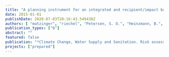```yaml
---
title: "A planning instrument for an integrated and recipient/impact based CSO control under conditions of climate change"
date: 2015-01-01
publishDate: 2020-07-03T20:16:43.549438Z
authors: [ "matzinger", "riechel", "Petersen, S. O.", "Heinzmann, B.", "Pawlowsky-Reusing, E." ]
publication_types: ["6"]
abstract: ""
featured: false
publication: "*Climate Change, Water Supply and Sanitation. Risk assessment, management, mitigation and reduction*"
projects: ["prepared"]
---
```


